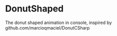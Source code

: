 # DonutShaped
The donut shaped animation in console, inspired by github.com/marcioqmaciel/DonutCSharp
